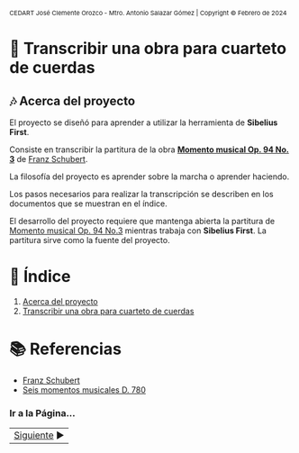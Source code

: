 <!-- Header -->
<span style="font-size:11px;">CEDART José Clemente Orozco - Mtro. Antonio Salazar Gómez | Copyright :copyright: Febrero de 2024</span>

# :book: Transcribir una obra para cuarteto de cuerdas
## :notes: Acerca del proyecto

El proyecto se diseñó para aprender a utilizar la herramienta de **Sibelius First**.

Consiste en transcribir la partitura de la obra [**Momento musical Op. 94 No. 3**](../../partituras/Franz_Schubert_Moment_Musical_Op_94_No3.pdf) de [Franz Schubert](https://es.wikipedia.org/wiki/Franz_Schubert).

La filosofía del proyecto es aprender sobre la marcha o aprender haciendo.

Los pasos necesarios para realizar la transcripción se describen en los documentos que se muestran en el índice.

El desarrollo del proyecto requiere que mantenga abierta la partitura de [Momento musical Op. 94 No.3](../../partituras/Franz_Schubert_Moment_Musical_Op_94_No3.pdf) mientras trabaja con **Sibelius First**. La partitura sirve como la fuente del proyecto.

# :bookmark_tabs: Índice

1. [Acerca del proyecto](./01_acerca_del_proyecto.md)
2. [Transcribir una obra para cuarteto de cuerdas](./02_transcribir_una_partitrua_para_cuarteto_de_cuerdas.md)

# :books: Referencias
- [Franz Schubert](https://es.wikipedia.org/wiki/Franz_Schubert)
- [Seis momentos musicales D. 780](https://imslp.org/wiki/Moments_musicaux,_D.780_(Schubert,_Franz))

### Ir a la Página...
||
|--:|
|[Siguiente](./02_transcribir_una_partitrua_para_cuarteto_de_cuerdas.md) :arrow_forward:|

